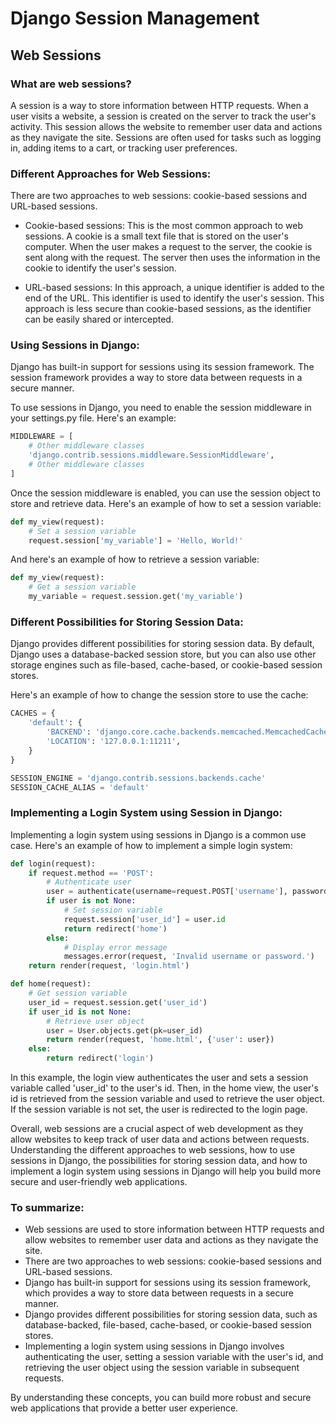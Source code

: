 # Django Session Management

## Web Sessions

### What are web sessions?
A session is a way to store information between HTTP requests. When a user visits a website, a session is created on the server to track the user's activity. This session allows the website to remember user data and actions as they navigate the site. Sessions are often used for tasks such as logging in, adding items to a cart, or tracking user preferences.

### Different Approaches for Web Sessions:
There are two approaches to web sessions: cookie-based sessions and URL-based sessions. 

- Cookie-based sessions: This is the most common approach to web sessions. A cookie is a small text file that is stored on the user's computer. When the user makes a request to the server, the cookie is sent along with the request. The server then uses the information in the cookie to identify the user's session.

- URL-based sessions: In this approach, a unique identifier is added to the end of the URL. This identifier is used to identify the user's session. This approach is less secure than cookie-based sessions, as the identifier can be easily shared or intercepted.

### Using Sessions in Django:
Django has built-in support for sessions using its session framework. The session framework provides a way to store data between requests in a secure manner.

To use sessions in Django, you need to enable the session middleware in your settings.py file. Here's an example:

```python
MIDDLEWARE = [
    # Other middleware classes
    'django.contrib.sessions.middleware.SessionMiddleware',
    # Other middleware classes
]
```

Once the session middleware is enabled, you can use the session object to store and retrieve data. Here's an example of how to set a session variable:

```python
def my_view(request):
    # Set a session variable
    request.session['my_variable'] = 'Hello, World!'
```

And here's an example of how to retrieve a session variable:

```python
def my_view(request):
    # Get a session variable
    my_variable = request.session.get('my_variable')
```

### Different Possibilities for Storing Session Data:
Django provides different possibilities for storing session data. By default, Django uses a database-backed session store, but you can also use other storage engines such as file-based, cache-based, or cookie-based session stores.

Here's an example of how to change the session store to use the cache:

```python
CACHES = {
    'default': {
        'BACKEND': 'django.core.cache.backends.memcached.MemcachedCache',
        'LOCATION': '127.0.0.1:11211',
    }
}

SESSION_ENGINE = 'django.contrib.sessions.backends.cache'
SESSION_CACHE_ALIAS = 'default'
```

### Implementing a Login System using Session in Django:
Implementing a login system using sessions in Django is a common use case. Here's an example of how to implement a simple login system:

```python
def login(request):
    if request.method == 'POST':
        # Authenticate user
        user = authenticate(username=request.POST['username'], password=request.POST['password'])
        if user is not None:
            # Set session variable
            request.session['user_id'] = user.id
            return redirect('home')
        else:
            # Display error message
            messages.error(request, 'Invalid username or password.')
    return render(request, 'login.html')

def home(request):
    # Get session variable
    user_id = request.session.get('user_id')
    if user_id is not None:
        # Retrieve user object
        user = User.objects.get(pk=user_id)
        return render(request, 'home.html', {'user': user})
    else:
        return redirect('login')
```

In this example, the login view authenticates the user and sets a session variable called 'user_id' to the user's id. Then, in the home view, the user's id is retrieved from the session variable and used to retrieve the user object. If the session variable is not set, the user is redirected to the login page.

Overall, web sessions are a crucial aspect of web development as they allow websites to keep track of user data and actions between requests. Understanding the different approaches to web sessions, how to use sessions in Django, the possibilities for storing session data, and how to implement a login system using sessions in Django will help you build more secure and user-friendly web applications.

### To summarize:

- Web sessions are used to store information between HTTP requests and allow websites to remember user data and actions as they navigate the site.
- There are two approaches to web sessions: cookie-based sessions and URL-based sessions.
- Django has built-in support for sessions using its session framework, which provides a way to store data between requests in a secure manner.
- Django provides different possibilities for storing session data, such as database-backed, file-based, cache-based, or cookie-based session stores.
- Implementing a login system using sessions in Django involves authenticating the user, setting a session variable with the user's id, and retrieving the user object using the session variable in subsequent requests.

By understanding these concepts, you can build more robust and secure web applications that provide a better user experience.


